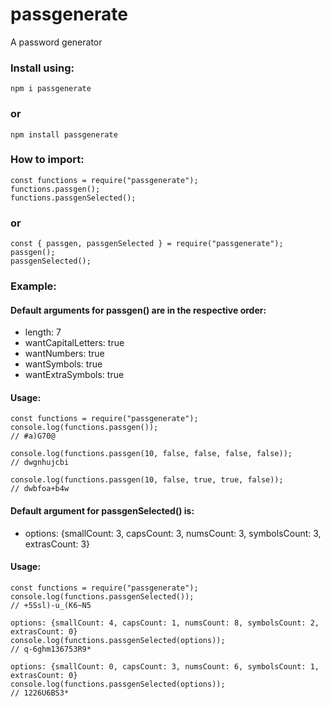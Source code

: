 # passgenerate

A password generator

### Install using:

```
npm i passgenerate
```

### or

```
npm install passgenerate
```

### How to import:

```
const functions = require("passgenerate");
functions.passgen();
functions.passgenSelected();
```

### or

```
const { passgen, passgenSelected } = require("passgenerate");
passgen();
passgenSelected();
```

### Example:

#### Default arguments for passgen() are in the respective order:

- length: 7
- wantCapitalLetters: true
- wantNumbers: true
- wantSymbols: true
- wantExtraSymbols: true

#### Usage:

```
const functions = require("passgenerate");
console.log(functions.passgen());
// #a)G70@
```

```
console.log(functions.passgen(10, false, false, false, false));
// dwgnhujcbi
```

```
console.log(functions.passgen(10, false, true, true, false));
// dwbfoa+b4w
```

#### Default argument for passgenSelected() is:

- options: {smallCount: 3, capsCount: 3, numsCount: 3, symbolsCount: 3, extrasCount: 3}

#### Usage:

```
const functions = require("passgenerate");
console.log(functions.passgenSelected());
// +5Ssl)-u_(K6~N5
```

```
options: {smallCount: 4, capsCount: 1, numsCount: 8, symbolsCount: 2, extrasCount: 0}
console.log(functions.passgenSelected(options));
// q-6ghm136753R9*
```

```
options: {smallCount: 0, capsCount: 3, numsCount: 6, symbolsCount: 1, extrasCount: 0}
console.log(functions.passgenSelected(options));
// 1226U6BS3*
```
